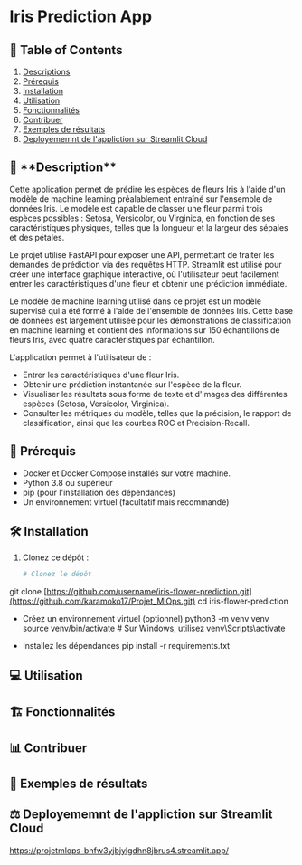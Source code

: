 # Iris Prediction App


## 📖 **Table of Contents**
1. [Descriptions](#descriptions)
2. [Prérequis](#Prérequis)
3. [Installation](#Installation)
4. [Utilisation](#Utilisation)
5. [Fonctionnalités](#Fonctionnalités)
6. [Contribuer](#Contribuer)
7. [Exemples de résultats](#Exemples-de-résultats)
8. [Deployememnt de l'appliction sur Streamlit Cloud](#Deployememnt-de-l'appliction-sur-Streamlit-Cloud)

<h2 id="Description">🧩 **Description**</h2>

Cette application permet de prédire les espèces de fleurs Iris à l'aide d'un modèle de machine learning préalablement entraîné sur l'ensemble de données Iris. Le modèle est capable de classer une fleur parmi trois espèces possibles : Setosa, Versicolor, ou Virginica, en fonction de ses caractéristiques physiques, telles que la longueur et la largeur des sépales et des pétales.

Le projet utilise FastAPI pour exposer une API, permettant de traiter les demandes de prédiction via des requêtes HTTP. Streamlit est utilisé pour créer une interface graphique interactive, où l'utilisateur peut facilement entrer les caractéristiques d'une fleur et obtenir une prédiction immédiate.

Le modèle de machine learning utilisé dans ce projet est un modèle supervisé qui a été formé à l'aide de l'ensemble de données Iris. Cette base de données est largement utilisée pour les démonstrations de classification en machine learning et contient des informations sur 150 échantillons de fleurs Iris, avec quatre caractéristiques par échantillon.

L'application permet à l'utilisateur de :

- Entrer les caractéristiques d'une fleur Iris.
- Obtenir une prédiction instantanée sur l'espèce de la fleur.
- Visualiser les résultats sous forme de texte et d'images des différentes espèces (Setosa, Versicolor, Virginica).
- Consulter les métriques du modèle, telles que la précision, le rapport de classification, ainsi que les courbes ROC et Precision-Recall.

<h2 id="Prérequis">🤖 Prérequis</h2>

- Docker et Docker Compose installés sur votre machine.
- Python 3.8 ou supérieur
- pip (pour l'installation des dépendances)
- Un environnement virtuel (facultatif mais recommandé)

<h2 id="Installation">🛠️ Installation</h2>

1. Clonez ce dépôt :
   ```bash
   # Clonez le dépôt
git clone [https://github.com/username/iris-flower-prediction.git](https://github.com/karamoko17/Projet_MlOps.git)
cd iris-flower-prediction

- Créez un environnement virtuel (optionnel)
python3 -m venv venv
source venv/bin/activate  # Sur Windows, utilisez venv\Scripts\activate

- Installez les dépendances
pip install -r requirements.txt


<h2 id="Utilisation">💻 Utilisation</h2>



<h2 id="Fonctionnalités">🏗️ Fonctionnalités</h2>



<h2 id="Contribuer">📊 Contribuer</h2>



<h2 id="Exemples de résultats">🎯 Exemples de résultats</h2>



<h2 id="Deployememnt de l'appliction sur Streamlit Cloud">⚖️ Deployememnt de l'appliction sur Streamlit Cloud</h2>

https://projetmlops-bhfw3yjbjylgdhn8jbrus4.streamlit.app/
